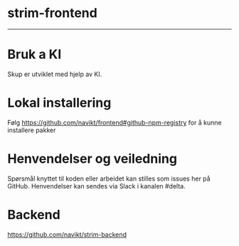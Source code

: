 strim-frontend
================

---

# Bruk a KI

Skup er utviklet med hjelp av KI.

# Lokal installering
Følg https://github.com/navikt/frontend#github-npm-registry for å kunne installere pakker

# Henvendelser og veiledning

Spørsmål knyttet til koden eller arbeidet kan stilles
som issues her på GitHub. Henvendelser kan sendes via Slack i
kanalen #delta.

# Backend
https://github.com/navikt/strim-backend